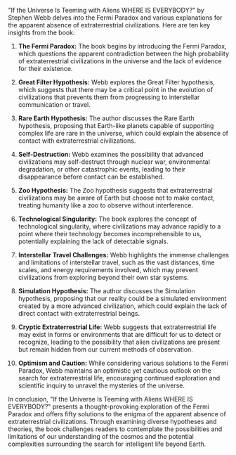 "If the Universe Is Teeming with Aliens WHERE IS EVERYBODY?" by Stephen Webb delves into the Fermi Paradox and various explanations for the apparent absence of extraterrestrial civilizations. Here are ten key insights from the book:

1. **The Fermi Paradox:** The book begins by introducing the Fermi Paradox, which questions the apparent contradiction between the high probability of extraterrestrial civilizations in the universe and the lack of evidence for their existence.

2. **Great Filter Hypothesis:** Webb explores the Great Filter hypothesis, which suggests that there may be a critical point in the evolution of civilizations that prevents them from progressing to interstellar communication or travel.

3. **Rare Earth Hypothesis:** The author discusses the Rare Earth hypothesis, proposing that Earth-like planets capable of supporting complex life are rare in the universe, which could explain the absence of contact with extraterrestrial civilizations.

4. **Self-Destruction:** Webb examines the possibility that advanced civilizations may self-destruct through nuclear war, environmental degradation, or other catastrophic events, leading to their disappearance before contact can be established.

5. **Zoo Hypothesis:** The Zoo hypothesis suggests that extraterrestrial civilizations may be aware of Earth but choose not to make contact, treating humanity like a zoo to observe without interference.

6. **Technological Singularity:** The book explores the concept of technological singularity, where civilizations may advance rapidly to a point where their technology becomes incomprehensible to us, potentially explaining the lack of detectable signals.

7. **Interstellar Travel Challenges:** Webb highlights the immense challenges and limitations of interstellar travel, such as the vast distances, time scales, and energy requirements involved, which may prevent civilizations from exploring beyond their own star systems.

8. **Simulation Hypothesis:** The author discusses the Simulation hypothesis, proposing that our reality could be a simulated environment created by a more advanced civilization, which could explain the lack of direct contact with extraterrestrial beings.

9. **Cryptic Extraterrestrial Life:** Webb suggests that extraterrestrial life may exist in forms or environments that are difficult for us to detect or recognize, leading to the possibility that alien civilizations are present but remain hidden from our current methods of observation.

10. **Optimism and Caution:** While considering various solutions to the Fermi Paradox, Webb maintains an optimistic yet cautious outlook on the search for extraterrestrial life, encouraging continued exploration and scientific inquiry to unravel the mysteries of the universe.

In conclusion, "If the Universe Is Teeming with Aliens WHERE IS EVERYBODY?" presents a thought-provoking exploration of the Fermi Paradox and offers fifty solutions to the enigma of the apparent absence of extraterrestrial civilizations. Through examining diverse hypotheses and theories, the book challenges readers to contemplate the possibilities and limitations of our understanding of the cosmos and the potential complexities surrounding the search for intelligent life beyond Earth.